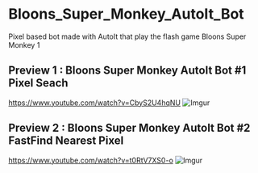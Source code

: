 # Bloons_Super_Monkey_AutoIt_Bot
Pixel based bot made with AutoIt that play the flash game Bloons Super Monkey 1


## Preview 1 : Bloons Super Monkey AutoIt Bot #1 Pixel Seach
https://www.youtube.com/watch?v=CbyS2U4hqNU
![Imgur](https://i.imgur.com/B6qlYvB.gif)

## Preview 2 : Bloons Super Monkey AutoIt Bot #2 FastFind Nearest Pixel
https://www.youtube.com/watch?v=t0RtV7XS0-o
![Imgur](https://i.imgur.com/ZN2bPcY.gif)
